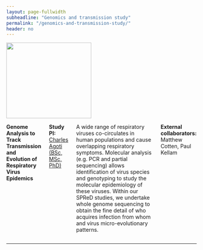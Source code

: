 ```yaml
---
layout: page-fullwidth
subheadline: "Genomics and transmission study"
permalink: "/genomics-and-transmission-study/"
header: no
---
```


<div class="row">
<div class="large-4 columns">
<img src="{{ site.url }}/images/Agoti-2015.png" alt="" height="200" width="225">
</div>

<div class="large-8 columns">
<p><strong>Genome Analysis to Track Transmission and Evolution of Respiratory Virus Epidemics</strong></p>
<p><strong> Study PI: </strong><a href="{{ site.url }}/charles-agoti"> Charles Agoti (BSc, MSc, PhD)</a></p>
<p> 
A wide range of respiratory viruses co-circulates in human populations and cause overlapping respiratory symptoms. Molecular analysis (e.g. PCR and partial sequencing) allows identification of virus species and genotyping to study the molecular epidemiology of these viruses. Within our SPReD studies, we undertake whole genome sequencing to obtain the fine detail of who acquires infection from whom and virus micro-evolutionary patterns.
</p>

<p><strong>External collaborators:</strong> Matthew Cotten, Paul Kellam</p>

</div>
</div><!-- /.row -->

<hr>
